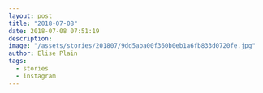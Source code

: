 ```yaml
---
layout: post
title: "2018-07-08"
date: 2018-07-08 07:51:19
description: 
image: "/assets/stories/201807/9dd5aba00f360b0eb1a6fb833d0720fe.jpg"
author: Elise Plain
tags: 
  - stories
  - instagram
---
```



<p></p>
